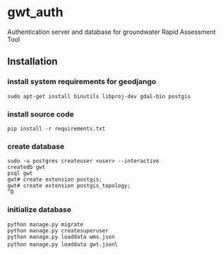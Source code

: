 # gwt_auth
Authentication server and database for groundwater Rapid Assessment Tool

## Installation
### install system requirements for geodjango
`sudo apt-get install binutils libproj-dev gdal-bin postgis`

### install source code
`pip install -r requirements.txt`

### create database
`sudo -u postgres createuser <user> --interactive`\
`createdb gwt`\
`psql gwt`\
`gwt# create extension postgis;`\
`gwt# create extension postgis_topology;`\
`^D`

### initialize database
`python manage.py migrate`\
`python manage.py createsuperuser`\
`python manage.py loaddata wms.json`\
`python manage.py loaddata gwt.json`\



